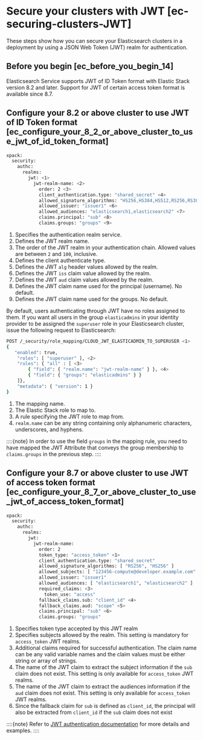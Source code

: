 # Secure your clusters with JWT [ec-securing-clusters-JWT]

These steps show how you can secure your Elasticsearch clusters in a deployment by using a JSON Web Token (JWT) realm for authentication.


## Before you begin [ec_before_you_begin_14]

Elasticsearch Service supports JWT of ID Token format with Elastic Stack version 8.2 and later. Support for JWT of certain access token format is available since 8.7.


## Configure your 8.2 or above cluster to use JWT of ID Token format [ec_configure_your_8_2_or_above_cluster_to_use_jwt_of_id_token_format]

```sh
xpack:
  security:
    authc:
      realms:
        jwt: <1>
          jwt-realm-name: <2>
            order: 2 <3>
            client_authentication.type: "shared_secret" <4>
            allowed_signature_algorithms: "HS256,HS384,HS512,RS256,RS384,RS512,ES256,ES384,ES512,PS256,PS384,PS512" <5>
            allowed_issuer: "issuer1" <6>
            allowed_audiences: "elasticsearch1,elasticsearch2" <7>
            claims.principal: "sub" <8>
            claims.groups: "groups" <9>
```

1. Specifies the authentication realm service.
2. Defines the JWT realm name.
3. The order of the JWT realm in your authentication chain. Allowed values are between `2` and `100`, inclusive.
4. Defines the client authenticate type.
5. Defines the JWT `alg` header values allowed by the realm.
6. Defines the JWT `iss` claim value allowed by the realm.
7. Defines the JWT `aud` claim values allowed by the realm.
8. Defines the JWT claim name used for the principal (username). No default.
9. Defines the JWT claim name used for the groups. No default.


By default, users authenticating through JWT have no roles assigned to them. If you want all users in the group `elasticadmins` in your identity provider to be assigned the `superuser` role in your Elasticsearch cluster, issue the following request to Elasticsearch:

```sh
POST /_security/role_mapping/CLOUD_JWT_ELASTICADMIN_TO_SUPERUSER <1>
{
   "enabled": true,
    "roles": [ "superuser" ], <2>
    "rules": { "all" : [ <3>
        { "field": { "realm.name": "jwt-realm-name" } }, <4>
        { "field": { "groups": "elasticadmins" } }
    ]},
    "metadata": { "version": 1 }
}
```

1. The mapping name.
2. The Elastic Stack role to map to.
3. A rule specifying the JWT role to map from.
4. `realm.name` can be any string containing only alphanumeric characters, underscores, and hyphens.


::::{note}
In order to use the field `groups` in the mapping rule, you need to have mapped the JWT Attribute that conveys the group membership to `claims.groups` in the previous step.
::::



## Configure your 8.7 or above cluster to use JWT of access token format [ec_configure_your_8_7_or_above_cluster_to_use_jwt_of_access_token_format]

```sh
xpack:
  security:
    authc:
      realms:
        jwt:
          jwt-realm-name:
            order: 2
            token_type: "access_token" <1>
            client_authentication.type: "shared_secret"
            allowed_signature_algorithms: [ "RS256", "HS256" ]
            allowed_subjects: [ "123456-compute@developer.example.com" ] <2>
            allowed_issuer: "issuer1"
            allowed_audiences: [ "elasticsearch1", "elasticsearch2" ]
            required_claims: <3>
              token_use: "access"
            fallback_claims.sub: "client_id" <4>
            fallback_claims.aud: "scope" <5>
            claims.principal: "sub" <6>
            claims.groups: "groups"
```

1. Specifies token type accepted by this JWT realm
2. Specifies subjects allowed by the realm. This setting is mandatory for `access_token` JWT realms.
3. Additional claims required for successful authentication. The claim name can be any valid variable names and the claim values must be either string or array of strings.
4. The name of the JWT claim to extract the subject information if the `sub` claim does not exist. This setting is only available for `access_token` JWT realms.
5. The name of the JWT claim to extract the audiences information if the `aud` claim does not exist. This setting is only available for `access_token` JWT realms.
6. Since the fallback claim for `sub` is defined as `client_id`, the principal will also be extracted from `client_id` if the `sub` claim does not exist


::::{note}
Refer to [JWT authentication documentation](https://www.elastic.co/guide/en/elasticsearch/reference/current/jwt-auth-realm.html) for more details and examples.
::::


